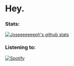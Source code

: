 # Hey.

### Stats:
[![Joseeeeeeeph's github stats](https://github-readme-stats.vercel.app/api?username=Joseeeeeeeph&include_all_commits=true&count_private=true&show_icons=true&line_height=20&title_color=FFFFFF&icon_color=FFFFFF&text_color=FFFFFF&bg_color=0D1117)](https://github.com/Joseeeeeeeph/github-readme-stats)

### Listening to:
[![Spotify](https://github-readme-remake.kittinanx.com/api/spotify)](https://open.spotify.com/user/6npripgupv327bfhx5bxn7x2p)
<br/>
